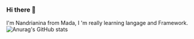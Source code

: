 ### Hi there 👋
I'm Nandrianina from Mada, I 'm really learning langage and Framework.
![Anurag's GitHub stats](https://github-readme-stats.vercel.app/api?username=HeriRandri&show_icons=true&theme=radical)

<!--
**HeriRandri/HeriRandri** is a ✨ _special_ ✨ repository because its `README.md` (this file) appears on your GitHub profile.

Here are some ideas to get you started:

- 🔭 I’m currently working on ...
- 🌱 I’m currently learning ...
- 👯 I’m looking to collaborate on ...
- 🤔 I’m looking for help with ...
- 💬 Ask me about ...
- 📫 How to reach me: ...
- 😄 Pronouns: ...
- ⚡ Fun fact: ...
-->

